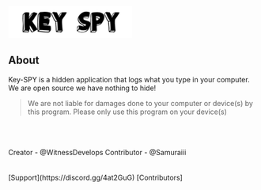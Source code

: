 <img src="IMG/keyspylogo.png" width = "250" length = "600">
                                                
                                                

## About

Key-SPY is a hidden application that logs what you type in your computer. We are open source we have nothing to hide! 
> We are not liable for damages done to your computer or device(s) by this program. Please only use this program on your device(s)
<br />
<br />
<br />
Creator - @WitnessDevelops
Contributor - @Samuraiii
<br />
<br />
<br />
[Support](https://discord.gg/4at2GuG) [Contributors]
                                 
